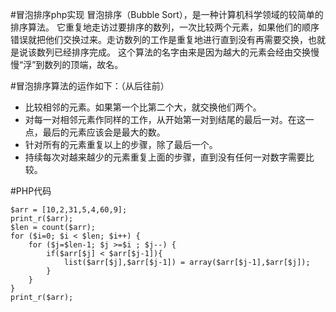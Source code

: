 #冒泡排序php实现
冒泡排序（Bubble Sort），是一种计算机科学领域的较简单的排序算法。
它重复地走访过要排序的数列，一次比较两个元素，如果他们的顺序错误就把他们交换过来。走访数列的工作是重复地进行直到没有再需要交换，也就是说该数列已经排序完成。
这个算法的名字由来是因为越大的元素会经由交换慢慢“浮”到数列的顶端，故名。

#冒泡排序算法的运作如下：（从后往前）
* 比较相邻的元素。如果第一个比第二个大，就交换他们两个。
* 对每一对相邻元素作同样的工作，从开始第一对到结尾的最后一对。在这一点，最后的元素应该会是最大的数。
* 针对所有的元素重复以上的步骤，除了最后一个。
* 持续每次对越来越少的元素重复上面的步骤，直到没有任何一对数字需要比较。

#PHP代码

```
$arr = [10,2,31,5,4,60,9];
print_r($arr);
$len = count($arr);
for ($i=0; $i < $len; $i++) {
	for ($j=$len-1; $j >=$i ; $j--) {
		if($arr[$j] < $arr[$j-1]){
			list($arr[$j],$arr[$j-1]) = array($arr[$j-1],$arr[$j]);
		}
	}
}
print_r($arr);

```


```

```




